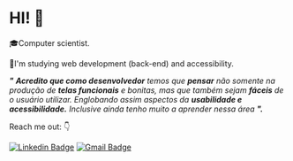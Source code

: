 # HI! 👋




🎓Computer scientist.

📘I'm studying web development (back-end) and accessibility.

 ***"** **Acredito que como **desenvolvedor**** temos que **pensar** não somente na produção de **telas funcionais** e bonitas, mas que também sejam **fáceis** de o usuário utilizar. Englobando assim aspectos da **usabilidade e acessibilidade.** Inclusive ainda tenho muito a aprender nessa área **".*** 
 
 Reach me out: 👇
 
 [![Linkedin Badge](https://img.shields.io/badge/-LinkedIn-cb6ce6?style=flat-square&logo=Linkedin&logoColor=white&link=https://www.linkedin.com/in/wesley-s-rocha/)](https://www.linkedin.com/in/wesley-s-rocha/)
[![Gmail Badge](https://img.shields.io/badge/-wesleyrocha.it19@gmail.com-ff6d3b?style=flat-square&logo=Gmail&logoColor=white&link=mailto:wesleyrocha.it19@gmail.com)](mailto:wesleyrocha.it19@gmail.com)


